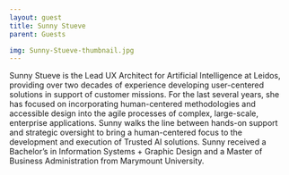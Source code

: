 ```yaml
---
layout: guest
title: Sunny Stueve
parent: Guests

img: Sunny-Stueve-thumbnail.jpg
---
```





Sunny Stueve is the Lead UX Architect for Artificial Intelligence at Leidos, providing over two decades of experience developing user-centered solutions in support of customer missions. For the last several years, she has focused on incorporating human-centered methodologies and accessible design into the agile processes of complex, large-scale, enterprise applications. Sunny walks the line between hands-on support and strategic oversight to bring a human-centered focus to the development and execution of Trusted AI solutions. Sunny received a Bachelor’s in Information Systems + Graphic Design and a Master of Business Administration from Marymount University.

